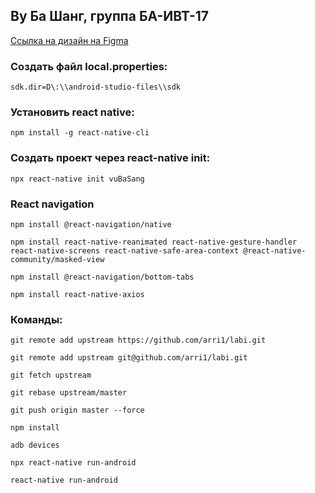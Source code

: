 ## Ву Ба Шанг, группа БА-ИВТ-17

[Ссылка на дизайн на Figma](https://www.figma.com/file/uvSHE0fwmJ3mLvgkNUpBUo/React-Native-App?node-id=0%3A1)
### Создать файл local.properties:
`sdk.dir=D\:\\android-studio-files\\sdk`

### Установить react native:
```
npm install -g react-native-cli
```

### Создать проект через react-native init:
```
npx react-native init vuBaSang
```

### React navigation
```
npm install @react-navigation/native
```
```
npm install react-native-reanimated react-native-gesture-handler react-native-screens react-native-safe-area-context @react-native-community/masked-view
```
```
npm install @react-navigation/bottom-tabs
```
```
npm install react-native-axios
```

### Команды:
```
git remote add upstream https://github.com/arri1/labi.git
```
```
git remote add upstream git@github.com/arri1/labi.git
```
```
git fetch upstream
```
```
git rebase upstream/master
```
```
git push origin master --force
```
```
npm install
```
```
adb devices
```
```
npx react-native run-android
```
```
react-native run-android
```

